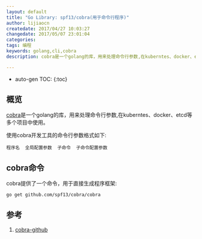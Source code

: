 ```yaml
---
layout: default
title: "Go Library: spf13/cobra(用于命令行程序)"
author: lijiaocn
createdate: 2017/04/27 10:03:27
changedate: 2017/05/07 23:01:04
categories:
tags: 编程
keywords: golang,cli,cobra
description: cobra是一个golang的库，用来处理命令行参数,在kuberntes、docker、etcd等多个项目中使用。

---
```


* auto-gen TOC:
{:toc}

## 概览

[cobra][1]是一个golang的库，用来处理命令行参数,在kuberntes、docker、etcd等多个项目中使用。

使用cobra开发工具的命令行参数格式如下:

	程序名  全局配置参数  子命令  子命令配置参数

## cobra命令

cobra提供了一个命令，用于直接生成程序框架:

	go get github.com/spf13/cobra/cobra

## 

## 参考

1. [cobra-github][1]

[1]: https://github.com/spf13/cobra "https://github.com/spf13/cobra"
